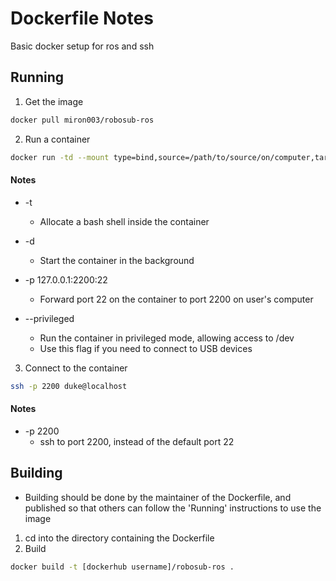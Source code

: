 # Dockerfile Notes

Basic docker setup for ros and ssh

## Running

1. Get the image
```bash
docker pull miron003/robosub-ros
```

2. Run a container
```bash
docker run -td --mount type=bind,source=/path/to/source/on/computer,target=/home/duke/dev/robosub-ros -p 127.0.0.1:2200:22 miron003/robosub-ros
```

#### Notes
* -t
  * Allocate a bash shell inside the container

* -d
  * Start the container in the background

* -p 127.0.0.1:2200:22
  * Forward port 22 on the container to port 2200 on user's computer

* --privileged
  * Run the container in privileged mode, allowing access to /dev
  * Use this flag if you need to connect to USB devices

3. Connect to the container
```bash
ssh -p 2200 duke@localhost
```

#### Notes
* -p 2200
  * ssh to port 2200, instead of the default port 22


## Building

- Building should be done by the maintainer of the Dockerfile, and published so that others can follow the 'Running' instructions to use the image

1. cd into the directory containing the Dockerfile
2. Build
```bash
docker build -t [dockerhub username]/robosub-ros .
```
